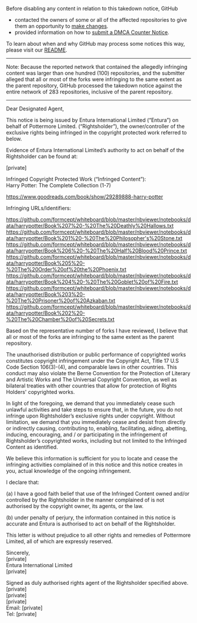 Before disabling any content in relation to this takedown notice, GitHub
- contacted the owners of some or all of the affected repositories to give them an opportunity to [make changes](https://docs.github.com/en/github/site-policy/dmca-takedown-policy#a-how-does-this-actually-work).
- provided information on how to [submit a DMCA Counter Notice](https://docs.github.com/en/articles/guide-to-submitting-a-dmca-counter-notice).

To learn about when and why GitHub may process some notices this way, please visit our [README](https://github.com/github/dmca/blob/master/README.md#anatomy-of-a-takedown-notice).

---

Note: Because the reported network that contained the allegedly infringing content was larger than one hundred (100) repositories, and the submitter alleged that all or most of the forks were infringing to the same extent as the parent repository, GitHub processed the takedown notice against the entire network of 283 repositories, inclusive of the parent repository.

---

Dear Designated Agent,

This notice is being issued by Entura International Limited (“Entura”) on behalf of Pottermore Limited. (“Rightsholder”), the owner/controller of the exclusive rights being infringed in the copyright protected work referred to below.

Evidence of Entura International Limited’s authority to act on behalf of the Rightsholder can be found at:

[private]

Infringed Copyright Protected Work (“Infringed Content”):  
Harry Potter: The Complete Collection (1-7)

https://www.goodreads.com/book/show/29289888-harry-potter

Infringing URLs/Identifiers:

https://github.com/formcept/whiteboard/blob/master/nbviewer/notebooks/data/harrypotter/Book%207%20-%20The%20Deathly%20Hallows.txt  
https://github.com/formcept/whiteboard/blob/master/nbviewer/notebooks/data/harrypotter/Book%201%20-%20The%20Philosopher's%20Stone.txt  
https://github.com/formcept/whiteboard/blob/master/nbviewer/notebooks/data/harrypotter/Book%206%20-%20The%20Half%20Blood%20Prince.txt  
https://github.com/formcept/whiteboard/blob/master/nbviewer/notebooks/data/harrypotter/Book%205%20-%20The%20Order%20of%20the%20Phoenix.txt  
https://github.com/formcept/whiteboard/blob/master/nbviewer/notebooks/data/harrypotter/Book%204%20-%20The%20Goblet%20of%20Fire.txt  
https://github.com/formcept/whiteboard/blob/master/nbviewer/notebooks/data/harrypotter/Book%203%20-%20The%20Prisoner%20of%20Azkaban.txt  
https://github.com/formcept/whiteboard/blob/master/nbviewer/notebooks/data/harrypotter/Book%202%20-%20The%20Chamber%20of%20Secrets.txt  

Based on the representative number of forks I have reviewed, I believe that all or most of the forks are infringing to the same extent as the parent repository.

The unauthorised distribution or public performance of copyrighted works constitutes copyright infringement under the Copyright Act, Title 17 U.S Code Section 106(3)-(4), and comparable laws in other countries. This conduct may also violate the Berne Convention for the Protection of Literary and Artistic Works and The Universal Copyright Convention, as well as bilateral treaties with other countries that allow for protection of Rights Holders' copyrighted works.

In light of the foregoing, we demand that you immediately cease such unlawful activities and take steps to ensure that, in the future, you do not infringe upon Rightsholder’s exclusive rights under copyright. Without limitation, we demand that you immediately cease and desist from directly or indirectly causing, contributing to, enabling, facilitating, aiding, abetting, inducing, encouraging, and / or participating in the infringement of Rightsholder’s copyrighted works, including but not limited to the Infringed Content as identified.

We believe this information is sufficient for you to locate and cease the infringing activities complained of in this notice and this notice creates in you, actual knowledge of the ongoing infringement.

I declare that:

(a) I have a good faith belief that use of the Infringed Content owned and/or controlled by the Rightsholder in the manner complained of is not authorised by the copyright owner, its agents, or the law.

(b) under penalty of perjury, the information contained in this notice is accurate and Entura is authorised to act on behalf of the Rightsholder.

This letter is without prejudice to all other rights and remedies of Pottermore Limited, all of which are expressly reserved.

Sincerely,  
[private]  
Entura International Limited  
[private]  

Signed as duly authorised rights agent of the Rightsholder specified above.  
[private]  
[private]  
[private]  
Email: [private]  
Tel: [private]  
